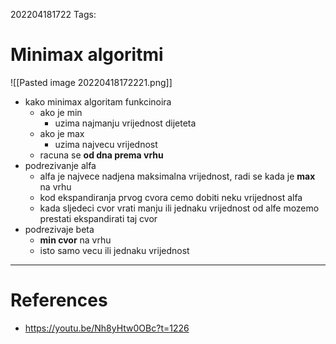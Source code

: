 202204181722
Tags: 

# Minimax algoritmi
![[Pasted image 20220418172221.png]]
- kako minimax algoritam funkcinoira
	- ako je min
		- uzima najmanju vrijednost dijeteta
	- ako je max
		- uzima najvecu vrijednost
	- racuna se **od dna prema vrhu**
- podrezivanje alfa
	- alfa je najvece nadjena maksimalna vrijednost, radi se kada je **max** na vrhu
	- kod ekspandiranja prvog cvora cemo dobiti neku vrijednost alfa
	- kada sljedeci cvor vrati manju ili jednaku vrijednost od alfe mozemo prestati ekspandirati taj cvor
- podrezivaje beta
	- **min cvor** na vrhu
	- isto samo vecu ili jednaku vrijednost
---
# References
- https://youtu.be/Nh8yHtw0OBc?t=1226